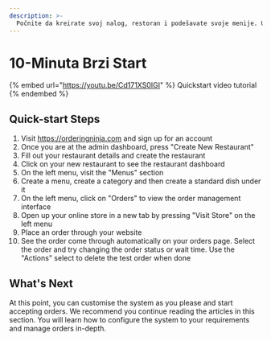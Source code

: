 ```yaml
---
description: >-
  Počnite da kreirate svoj nalog, restoran i podešavate svoje menije. Uradite jednu testnu narudzbu kako bi videli proces upravljanja narudžbinama.
---
```


# 10-Minuta Brzi Start

{% embed url="https://youtu.be/Cd171XS0IGI" %}
Quickstart video tutorial
{% endembed %}

## Quick-start Steps

1. Visit https://orderingninja.com and sign up for an account
2. Once you are at the admin dashboard, press "Create New Restaurant"
3. Fill out your restaurant details and create the restaurant
4. Click on your new restaurant to see the restaurant dashboard
5. On the left menu, visit the "Menus" section
6. Create a menu, create a category and then create a standard dish under it
7. On the left menu, click on "Orders" to view the order management interface
8. Open up your online store in a new tab by pressing "Visit Store" on the left menu
9. Place an order through your website
10. See the order come through automatically on your orders page. Select the order and try changing the order status or wait time. Use the "Actions" select to delete the test order when done

## What's Next

At this point, you can customise the system as you please and start accepting orders. We recommend you continue reading the articles in this section. You will learn how to configure the system to your requirements and manage orders in-depth.
